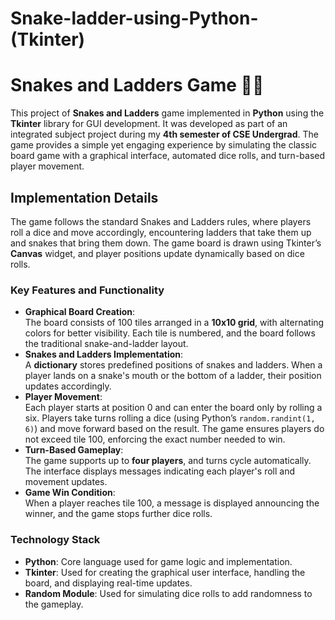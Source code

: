 # Snake-ladder-using-Python-(Tkinter)
# Snakes and Ladders Game 🎲🐍  

This project of **Snakes and Ladders** game implemented in **Python** using the **Tkinter** library for GUI development. It was developed as part of an integrated subject project during my **4th semester of CSE Undergrad**. The game provides a simple yet engaging experience by simulating the classic board game with a graphical interface, automated dice rolls, and turn-based player movement.

## Implementation Details  

The game follows the standard Snakes and Ladders rules, where players roll a dice and move accordingly, encountering ladders that take them up and snakes that bring them down. The game board is drawn using Tkinter’s **Canvas** widget, and player positions update dynamically based on dice rolls.

### **Key Features and Functionality**  

- **Graphical Board Creation**:  
  The board consists of 100 tiles arranged in a **10x10 grid**, with alternating colors for better visibility. Each tile is numbered, and the board follows the traditional snake-and-ladder layout.  
- **Snakes and Ladders Implementation**:  
  A **dictionary** stores predefined positions of snakes and ladders. When a player lands on a snake's mouth or the bottom of a ladder, their position updates accordingly.  
- **Player Movement**:  
  Each player starts at position 0 and can enter the board only by rolling a six. Players take turns rolling a dice (using Python’s `random.randint(1, 6)`) and move forward based on the result. The game ensures players do not exceed tile 100, enforcing the exact number needed to win.  
- **Turn-Based Gameplay**:  
  The game supports up to **four players**, and turns cycle automatically. The interface displays messages indicating each player's roll and movement updates.  
- **Game Win Condition**:  
  When a player reaches tile 100, a message is displayed announcing the winner, and the game stops further dice rolls.  

### **Technology Stack**  

- **Python**: Core language used for game logic and implementation.  
- **Tkinter**: Used for creating the graphical user interface, handling the board, and displaying real-time updates.  
- **Random Module**: Used for simulating dice rolls to add randomness to the gameplay.  
